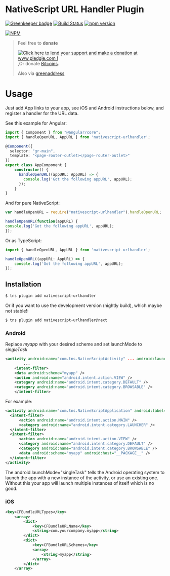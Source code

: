 # NativeScript URL Handler Plugin

[![Greenkeeper badge](https://badges.greenkeeper.io/hypery2k/nativescript-urlhandler.svg)](https://greenkeeper.io/)
[![Build Status](https://travis-ci.org/hypery2k/nativescript-urlhandler.svg?branch=master)](https://travis-ci.org/hypery2k/nativescript-urlhandler)
[![npm version](https://badge.fury.io/js/nativescript-urlhandler.svg)](http://badge.fury.io/js/nativescript-urlhandler)

[![NPM](https://nodei.co/npm/nativescript-urlhandler.png?downloads=true&downloadRank=true&stars=true)](https://nodei.co/npm/nativescript-urlhandler/)

> Feel free to **donate**
> 
> <a href='http://www.pledgie.com/campaigns/33053'><img alt='Click here to lend your support and make a donation at www.pledgie.com !' src='http://www.pledgie.com/campaigns/33053.png?skin_name=chrome' border='0' /></a>
> <a target="_blank" href="https://www.paypal.com/cgi-bin/webscr?cmd=_s-xclick&hosted_button_id=AGPGLZYNV6Y5S">
> <img alt="" border="0" src="https://www.paypalobjects.com/de_DE/DE/i/btn/btn_donateCC_LG.gif"/>
> </img></a>
> Or donate [Bitcoins](bitcoin:3NKtxw1SRYgess5ev4Ri54GekoAgkR213D).
> 
> Also via [greenaddress](https://greenaddress.it/pay/GA3ZPfh7As3Gc2oP6pQ1njxMij88u/)

# Usage

Just add App links to your app, see iOS and Android instructions below, and register a handler for the URL data.

See this example for Angular:
```typescript
import { Component } from "@angular/core";
import { handleOpenURL, AppURL } from 'nativescript-urlhandler';

@Component({
  selector: "gr-main",
  template: "<page-router-outlet></page-router-outlet>"
})
export class AppComponent {
    constructor() {
      handleOpenURL((appURL: AppURL) => {
        console.log('Got the following appURL', appURL);
      });
    }
}

```
And for pure NativeScript:
```javascript
var handleOpenURL = require("nativescript-urlhandler").handleOpenURL;

handleOpenURL(function(appURL) {
console.log('Got the following appURL', appURL);
});

```
Or as TypeScript:
```typescript
import { handleOpenURL, AppURL } from 'nativescript-urlhandler';

handleOpenURL((appURL: AppURL) => {
    console.log('Got the following appURL', appURL);
});

```



## Installation

```bash
$ tns plugin add nativescript-urlhandler
```

Or if you want to use the development version (nightly build), which maybe not stable!:

```bash
$ tns plugin add nativescript-urlhandler@next
```


### Android

Replace *myapp* with your desired scheme and set launchMode to *singleTask*
```xml
<activity android:name="com.tns.NativeScriptActivity" ... android:launchMode="singleTask"...>
        ...
    <intent-filter>
    <data android:scheme="myapp" /> 
    <action android:name="android.intent.action.VIEW" /> 
    <category android:name="android.intent.category.DEFAULT" /> 
    <category android:name="android.intent.category.BROWSABLE" /> 
    </intent-filter>
```

For example:

```xml
<activity android:name="com.tns.NativeScriptApplication" android:label="@string/app_name" android:launchMode="singleTop">
  <intent-filter>
      <action android:name="android.intent.action.MAIN" />
      <category android:name="android.intent.category.LAUNCHER" />
  </intent-filter>
  <intent-filter>
      <action android:name="android.intent.action.VIEW" />
      <category android:name="android.intent.category.DEFAULT" />
      <category android:name="android.intent.category.BROWSABLE" /> 
      <data android:scheme="myapp" android:host="__PACKAGE__" />
  </intent-filter>
</activity>

```

The android:launchMode="singleTask" tells the Android operating system to launch the app with a new instance of the activity, or use an existing one. Without this your app will launch multiple instances of itself which is no good.

### iOS

```xml
<key>CFBundleURLTypes</key>
    <array>
        <dict>
            <key>CFBundleURLName</key>
            <string>com.yourcompany.myapp</string>
        </dict>
        <dict>
            <key>CFBundleURLSchemes</key>
            <array>
                <string>myapp</string>
            </array>
        </dict>
    </array>
```
